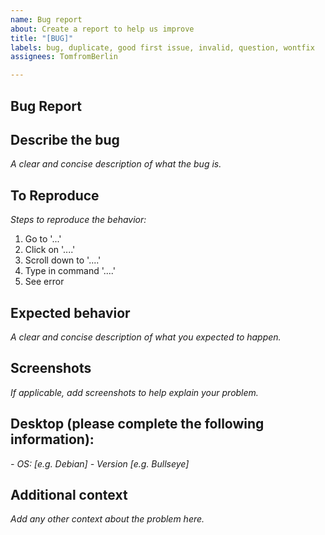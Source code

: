 ```yaml
---
name: Bug report
about: Create a report to help us improve
title: "[BUG]"
labels: bug, duplicate, good first issue, invalid, question, wontfix
assignees: TomfromBerlin

---
```


## Bug Report
## Describe the bug
*A clear and concise description of what the bug is.*

## To Reproduce
*Steps to reproduce the behavior:*
1. Go to '...'
2. Click on '....'
3. Scroll down to '....'
3. Type in command '....'
4. See error

## Expected behavior
*A clear and concise description of what you expected to happen.*

## Screenshots
*If applicable, add screenshots to help explain your problem.*

## Desktop (please complete the following information):
*- OS: [e.g. Debian]*
*- Version [e.g. Bullseye]*

## Additional context
*Add any other context about the problem here.*
